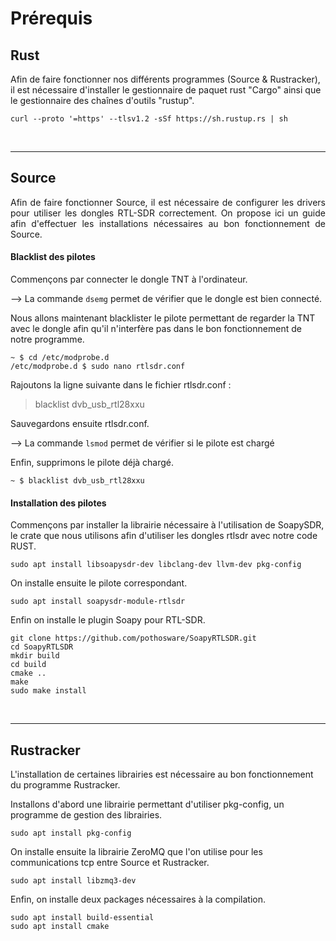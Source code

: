 # Prérequis


## Rust 

Afin de faire fonctionner nos différents programmes (Source & Rustracker), il est nécessaire d'installer le gestionnaire de paquet rust "Cargo" ainsi que le gestionnaire des chaînes d'outils "rustup".

    curl --proto '=https' --tlsv1.2 -sSf https://sh.rustup.rs | sh

<br/>

---
## Source
 
<p style="text-align:justify;">Afin de faire fonctionner Source,  il est nécessaire de configurer les drivers pour utiliser les dongles RTL-SDR correctement. On propose ici un guide afin d'effectuer les installations nécessaires au bon fonctionnement de Source.</p>

#### Blacklist des pilotes

Commençons par connecter le dongle TNT à l'ordinateur.

--> La commande `dsemg` permet de vérifier que le dongle est bien connecté.

Nous allons maintenant blacklister le pilote permettant de regarder la TNT avec le dongle afin qu'il n'interfère pas dans le bon fonctionnement de notre programme.

    ~ $ cd /etc/modprobe.d
    /etc/modprobe.d $ sudo nano rtlsdr.conf

Rajoutons la ligne suivante dans le fichier rtlsdr.conf :

>blacklist dvb_usb_rtl28xxu  

Sauvegardons ensuite rtlsdr.conf.

--> La commande `lsmod` permet de vérifier si le pilote est chargé

Enfin, supprimons le pilote déjà chargé.

    ~ $ blacklist dvb_usb_rtl28xxu

#### Installation des pilotes

Commençons par installer la librairie nécessaire à l'utilisation de SoapySDR, le crate que nous utilisons afin d'utiliser les dongles rtlsdr avec notre code RUST.

    sudo apt install libsoapysdr-dev libclang-dev llvm-dev pkg-config

On installe ensuite le pilote correspondant.

    sudo apt install soapysdr-module-rtlsdr

Enfin on installe le plugin Soapy pour RTL-SDR.

    git clone https://github.com/pothosware/SoapyRTLSDR.git
    cd SoapyRTLSDR
    mkdir build
    cd build
    cmake ..
    make
    sudo make install

<br/>

---

## Rustracker

L'installation de certaines librairies est nécessaire au bon fonctionnement du programme Rustracker.

Installons d'abord une librairie permettant d'utiliser pkg-config, un programme de gestion des librairies.

    sudo apt install pkg-config

On installe ensuite la librairie ZeroMQ que l'on utilise pour les communications tcp entre Source et Rustracker.

    sudo apt install libzmq3-dev

Enfin, on installe deux packages nécessaires à la compilation.

    sudo apt install build-essential
    sudo apt install cmake